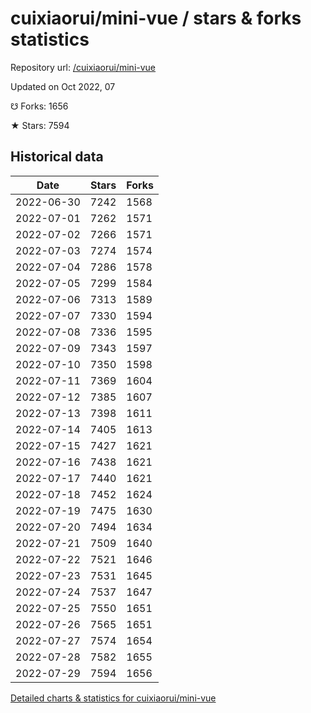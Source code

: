 # cuixiaorui/mini-vue / stars & forks statistics

Repository url: [/cuixiaorui/mini-vue](https://github.com/cuixiaorui/mini-vue)

Updated on Oct 2022, 07

☋ Forks: 1656

★ Stars: 7594

## Historical data
| Date | Stars | Forks |
|------|-------|-------|
| 2022-06-30 | 7242 | 1568 | 
| 2022-07-01 | 7262 | 1571 | 
| 2022-07-02 | 7266 | 1571 | 
| 2022-07-03 | 7274 | 1574 | 
| 2022-07-04 | 7286 | 1578 | 
| 2022-07-05 | 7299 | 1584 | 
| 2022-07-06 | 7313 | 1589 | 
| 2022-07-07 | 7330 | 1594 | 
| 2022-07-08 | 7336 | 1595 | 
| 2022-07-09 | 7343 | 1597 | 
| 2022-07-10 | 7350 | 1598 | 
| 2022-07-11 | 7369 | 1604 | 
| 2022-07-12 | 7385 | 1607 | 
| 2022-07-13 | 7398 | 1611 | 
| 2022-07-14 | 7405 | 1613 | 
| 2022-07-15 | 7427 | 1621 | 
| 2022-07-16 | 7438 | 1621 | 
| 2022-07-17 | 7440 | 1621 | 
| 2022-07-18 | 7452 | 1624 | 
| 2022-07-19 | 7475 | 1630 | 
| 2022-07-20 | 7494 | 1634 | 
| 2022-07-21 | 7509 | 1640 | 
| 2022-07-22 | 7521 | 1646 | 
| 2022-07-23 | 7531 | 1645 | 
| 2022-07-24 | 7537 | 1647 | 
| 2022-07-25 | 7550 | 1651 | 
| 2022-07-26 | 7565 | 1651 | 
| 2022-07-27 | 7574 | 1654 | 
| 2022-07-28 | 7582 | 1655 | 
| 2022-07-29 | 7594 | 1656 | 


[Detailed charts & statistics for cuixiaorui/mini-vue](https://reviewgithub.com/rep/cuixiaorui/mini-vue)

